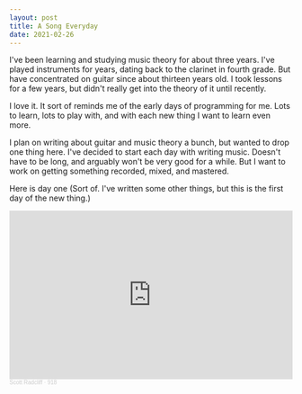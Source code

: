 ```yaml
---
layout: post
title: A Song Everyday
date: 2021-02-26
---
```


I've been learning and studying music theory for about three years. I've played instruments for years, dating back to the clarinet in fourth grade. But have concentrated on guitar since about thirteen years old. I took lessons for a few years, but didn't really get into the theory of it until recently.

I love it. It sort of reminds me of the early days of programming for me. Lots to learn, lots to play with, and with each new thing I want to learn even more.

I plan on writing about guitar and music theory a bunch, but wanted to drop one thing here. I've decided to start each day with writing music. Doesn't have to be long, and arguably won't be very good for a while. But I want to work on getting something recorded, mixed, and mastered.

Here is day one (Sort of. I've written some other things, but this is the first day of the new thing.)

<iframe width="100%" height="300" scrolling="no" frameborder="no" allow="autoplay" src="https://w.soundcloud.com/player/?url=https%3A//api.soundcloud.com/tracks/1126990663&color=%23ff5500&auto_play=false&hide_related=false&show_comments=true&show_user=true&show_reposts=false&show_teaser=true&visual=true"></iframe><div style="font-size: 10px; color: #cccccc;line-break: anywhere;word-break: normal;overflow: hidden;white-space: nowrap;text-overflow: ellipsis; font-family: Interstate,Lucida Grande,Lucida Sans Unicode,Lucida Sans,Garuda,Verdana,Tahoma,sans-serif;font-weight: 100;"><a href="https://soundcloud.com/scott-radcliff" title="Scott Radcliff" target="_blank" style="color: #cccccc; text-decoration: none;">Scott Radcliff</a> · <a href="https://soundcloud.com/scott-radcliff/9-18-21" title="918" target="_blank" style="color: #cccccc; text-decoration: none;">918</a></div>